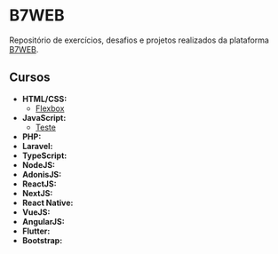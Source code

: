 # B7WEB

Repositório de exercícios, desafios e projetos realizados da plataforma [B7WEB](https://www.b7web.com.br).

## Cursos

- **HTML/CSS:**
    - [Flexbox](https://github.com/raferreira96/b7web/html-css/flexbox)
- **JavaScript:**
    - [Teste]()
- **PHP:**
- **Laravel:**
- **TypeScript:**
- **NodeJS:**
- **AdonisJS:**
- **ReactJS:**
- **NextJS:**
- **React Native:**
- **VueJS:**
- **AngularJS:**
- **Flutter:**
- **Bootstrap:**